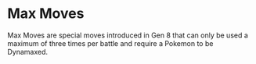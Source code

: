 # Max Moves

Max Moves are special moves introduced in Gen 8 that can only be used a maximum of three times per battle and require a Pokemon to be Dynamaxed.
